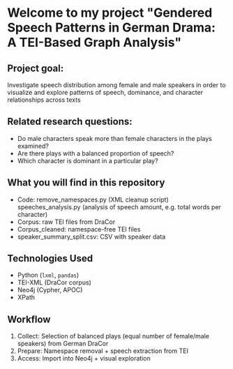 # Welcome to my project "Gendered Speech Patterns in German Drama: A TEI-Based Graph Analysis"

## Project goal: 
Investigate speech distribution among female and male speakers in order to visualize and explore patterns of speech, dominance, and character relationships across texts

## Related research questions:
- Do male characters speak more than female characters in the plays examined?
- Are there plays with a balanced proportion of speech?
- Which character is dominant in a particular play?

## What you will find in this repository
- Code: remove_namespaces.py (XML cleanup script)
        speeches_analysis.py (analysis of speech amount, e.g. total words per character)
- Corpus: raw TEI files from DraCor
- Corpus_cleaned: namespace-free TEI files
- speaker_summary_split.csv: CSV with speaker data

## Technologies Used
- Python (`lxml`, `pandas`)
- TEI-XML (DraCor corpus)
- Neo4j (Cypher, APOC)
- XPath

## Workflow
1. Collect: Selection of balanced plays (equal number of female/male speakers) from German DraCor
2. Prepare: Namespace removal + speech extraction from TEI
3. Access: Import into Neo4j + visual exploration
